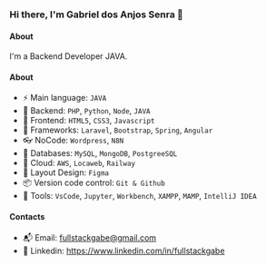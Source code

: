 ### Hi there, I'm Gabriel dos Anjos Senra 👋

#### About
I'm a Backend Developer JAVA.

#### About
- ⚡️ Main language: `JAVA`
- 📡 Backend: `PHP`, `Python`, `Node`, `JAVA`
- 🎉 Frontend: `HTML5`, `CSS3`, `Javascript`
- 🔌 Frameworks: `Laravel`, `Bootstrap`, `Spring`, `Angular`
- 👓 NoCode: `Wordpress`, `N8N`
- 👑 Databases: `MySQL`, `MongoDB`, `PostgreeSQL`
- 👞 Cloud: `AWS`, `Locaweb`, `Railway`
- 🎨 Layout Design: `Figma` 
- 📦️ Version code control: `Git & Github`
- 🔨 Tools: `VsCode`, `Jupyter`, `Workbench`, `XAMPP`, `MAMP`, `IntelliJ IDEA`

#### Contacts

- 📬 Email: fullstackgabe@gmail.com
- 👤 Linkedin: https://www.linkedin.com/in/fullstackgabe

